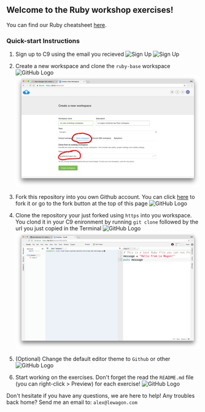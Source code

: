 ## Welcome to the Ruby workshop exercises!

You can find our Ruby cheatsheet [here](https://github.com/lewagon/ruby-101).

### Quick-start Instructions

1. Sign up to C9 using the email you recieved
![Sign Up](/_images/create_account.png)
![Sign Up](/_images/confirm_account.png)

2. Create a new workspace and clone the `ruby-base` workspace
![GitHub Logo](/_images/create_workspace.png)
![GitHub Logo](/_images/clone_workspace.png)

3. Fork this repository into you own Github account. You can click [here](https://github.com/lewagon/ruby-101-challenges/fork) to fork it or go to the fork button at the top of this page
![GitHub Logo](/_images/fork_repo.png)

4. Clone the repository your just forked using `https` into you workspace. You clond it in your C9 enironment by running `git clone` followed by the url you just copied in the Terminal
![GitHub Logo](/_images/clone_forked_repo.png)
![GitHub Logo](/_images/git_clone.png)

5. (Optional) Change the default editor theme to `Github` or other
![GitHub Logo](/_images/set_editor_theme.png)

6. Start working on the exercises. Don't forget the read the `README.md` file (you can right-click > Preview) for each exercise!
![GitHub Logo](/_images/start_coding.png)

Don't hesitate if you have any questions, we are here to help!
Any troubles back home? Send me an email to: `alex@lewagon.com`
